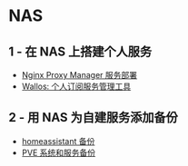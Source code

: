 # NAS

## 1 - 在 NAS 上搭建个人服务

+ [Nginx Proxy Manager 服务部署](./Nginx%20Proxy%20Manager部署.md)
+ [Wallos: 个人订阅服务管理工具](./Wallos个人订阅服务管理工具.md)

## 2 - 用 NAS 为自建服务添加备份

+ [homeassistant 备份](../HomeAssistant/homeassistant系统备份到NAS.md)
+ [PVE 系统和服务备份](../PVE%20All-in-One%20实践/PVE%20系统备份备份到NAS(smb).md)
